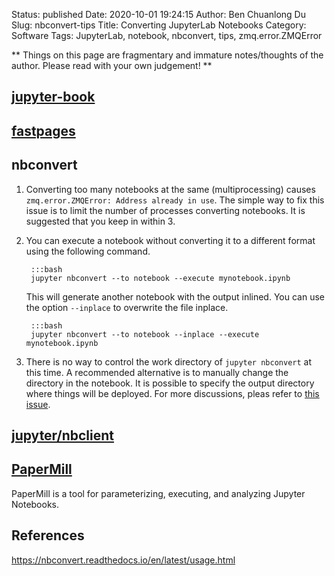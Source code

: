 Status: published
Date: 2020-10-01 19:24:15
Author: Ben Chuanlong Du
Slug: nbconvert-tips
Title: Converting JupyterLab Notebooks
Category: Software
Tags: JupyterLab, notebook, nbconvert, tips, zmq.error.ZMQError

**
Things on this page are
fragmentary and immature notes/thoughts of the author.
Please read with your own judgement!
**

## [jupyter-book](http://www.legendu.net/misc/blog/tips-on-jupyter-book/)

## [fastpages](https://github.com/fastai/fastpages)

## nbconvert

1. Converting too many notebooks at the same (multiprocessing) causes `zmq.error.ZMQError: Address already in use`.
    The simple way to fix this issue is to limit the number of processes converting notebooks.
    It is suggested that you keep in within 3.

2. You can execute a notebook without converting it to a different format using the following command.

        :::bash
        jupyter nbconvert --to notebook --execute mynotebook.ipynb

    This will generate another notebook with the output inlined.
    You can use the option `--inplace` to overwrite the file inplace.

        :::bash
        jupyter nbconvert --to notebook --inplace --execute mynotebook.ipynb

3. There is no way to control the work directory of `jupyter nbconvert` at this time.
    A recommended alternative is to manually change the directory in the notebook. 
    It is possible to specify the output directory where things will be deployed.
    For more discussions,
    pleas refer to [this issue](https://github.com/jupyter/nbconvert/issues/1343).

## [jupyter/nbclient](https://github.com/jupyter/nbclient)

## [PaperMill](https://github.com/nteract/papermill)

PaperMill is a tool for parameterizing, executing, and analyzing Jupyter Notebooks.

## References

https://nbconvert.readthedocs.io/en/latest/usage.html
